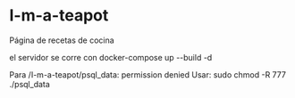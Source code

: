 # I-m-a-teapot
Página de recetas de cocina

el servidor se corre con docker-compose up --build -d

Para /I-m-a-teapot/psql_data: permission denied
Usar: sudo chmod -R 777 ./psql_data
